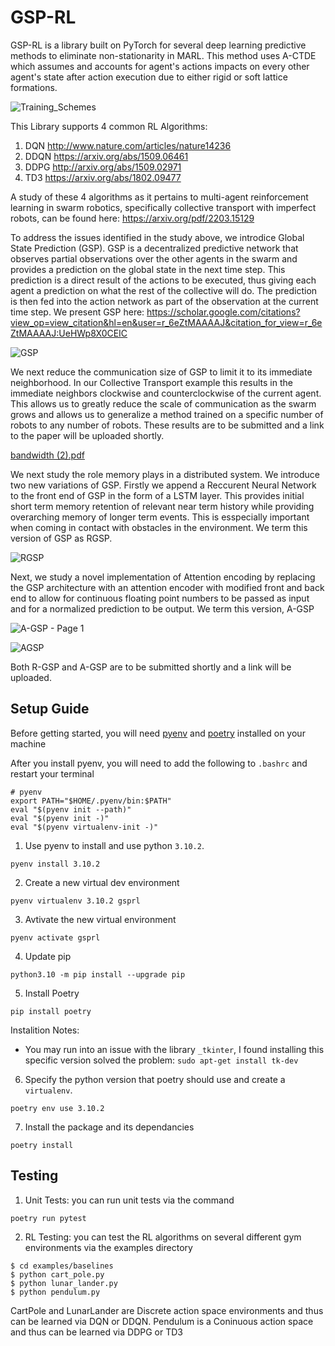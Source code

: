 # GSP-RL
GSP-RL is a library built on PyTorch for several deep learning predictive methods to eliminate non-stationarity in MARL. This method uses A-CTDE which assumes and accounts for agent's actions impacts on every other agent's state after action execution due to either rigid or soft lattice formations. 

![Training_Schemes](https://github.com/user-attachments/assets/801f55b7-fa47-491a-9d1a-501e0b4fe9e7)


This Library supports 4 common RL Algorithms:
1. DQN      http://www.nature.com/articles/nature14236
2. DDQN     https://arxiv.org/abs/1509.06461
3. DDPG     http://arxiv.org/abs/1509.02971
4. TD3      https://arxiv.org/abs/1802.09477

A study of these 4 algorithms as it pertains to multi-agent reinforcement learning in swarm robotics, specifically collective transport with imperfect robots, can be found here: https://arxiv.org/pdf/2203.15129

To address the issues identified in the study above, we introdice Global State Prediction (GSP). GSP is a decentralized predictive network that observes partial observations over the other agents in the swarm and provides a prediction on the global state in the next time step. This prediction is a direct result of the actions to be executed, thus giving each agent a prediction on what the rest of the collective will do. The prediction is then fed into the action network as part of the observation at the current time step. We present GSP here: https://scholar.google.com/citations?view_op=view_citation&hl=en&user=r_6eZtMAAAAJ&citation_for_view=r_6eZtMAAAAJ:UeHWp8X0CEIC

![GSP](https://github.com/user-attachments/assets/12e12649-2a90-4344-8916-d326736ef0e4)

We next reduce the communication size of GSP to limit it to its immediate neighborhood. In our Collective Transport example this results in the immediate neighbors clockwise and counterclockwise of the current agent. This allows us to greatly reduce the scale of communication as the swarm grows and allows us to generalize a method trained on a specific number of robots to any number of robots. These results are to be submitted and a link to the paper will be uploaded shortly. 

[bandwidth (2).pdf](https://github.com/user-attachments/files/17801316/bandwidth.2.pdf)


We next study the role memory plays in a distributed system. We introduce two new variations of GSP. Firstly we append a Reccurent Neural Network to the front end of GSP in the form of a LSTM layer. This provides initial short term memory retention of relevant near term history while providing overarching memory of longer term events. This is esspecially important when coming in contact with obstacles in the environment. We term this version of GSP as RGSP.

![RGSP](https://github.com/user-attachments/assets/d1262239-66ea-46d2-902e-9992f4755536)


Next, we study a novel implementation of Attention encoding by replacing the GSP architecture with an attention encoder with modified front and back end to allow for continuous floating point numbers to be passed as input and for a normalized prediction to be output. We term this version, A-GSP

![A-GSP - Page 1](https://github.com/user-attachments/assets/fe5de09b-fb6d-4424-8350-6798bed22d7b)

![AGSP](https://github.com/user-attachments/assets/6cc2b223-b487-4908-8bdb-6b13a49ad9b2)

Both R-GSP and A-GSP are to be submitted shortly and a link will be uploaded. 


## Setup Guide

Before getting started, you will need [pyenv](https://github.com/pyenv/pyenv) and [poetry](https://python-poetry.org/docs/) installed on your machine

After you install pyenv, you will need to add the following to `.bashrc` and restart your terminal
```
# pyenv
export PATH="$HOME/.pyenv/bin:$PATH"
eval "$(pyenv init --path)"
eval "$(pyenv init -)"
eval "$(pyenv virtualenv-init -)"
```

1. Use pyenv to install and use python `3.10.2`.
```
pyenv install 3.10.2
```

2. Create a new virtual dev environment
```
pyenv virtualenv 3.10.2 gsprl
```

3. Avtivate the new virtual environment
```
pyenv activate gsprl
```

4. Update pip
```
python3.10 -m pip install --upgrade pip
```

5. Install Poetry
```
pip install poetry
```

Instalition Notes:
- You may run into an issue with the library `_tkinter`, I found installing this specific version solved the problem:
```sudo apt-get install tk-dev```

6. Specify the python version that poetry should use and create a `virtualenv`.
 ```
 poetry env use 3.10.2
 ```

7. Install the package and its dependancies

```
poetry install
```

## Testing
1. Unit Tests: you can run unit tests via the command
```
poetry run pytest
```

2. RL Testing: you can test the RL algorithms on several different gym environments via the examples directory
```
$ cd examples/baselines
$ python cart_pole.py
$ python lunar_lander.py
$ python pendulum.py
```

CartPole and LunarLander are Discrete action space environments and thus can be learned via DQN or DDQN. Pendulum is a Coninuous action space and thus can be learned via DDPG or TD3
